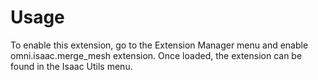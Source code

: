 # Usage

To enable this extension, go to the Extension Manager menu and enable omni.isaac.merge_mesh extension. Once loaded, the extension can be found in the Isaac Utils menu.

